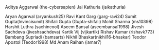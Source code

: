 Aditya Aggarwal (the-cybersapien)
Jai Kathuria (jaikathuria)

Aryan Agarwal (aryankush25)
Ravi Kant Garg (garg-ravi24)
Sumit Gupta(Invincisumit)
Shifali Gupta (Gupta-shifali)
Mohit Sharma (ms10398)
Harshit Luthra (sachincool)
Aseem Bansal (aseembansal1998)
Jivesh Sachdeva (jiveshsachdeva)
Kartik Vij (vijkartik)
Rishav Kumar (rishavk773)
Bambang Supriadi (bamsarts)
Nikhil Bhaskar(nikhil16-bhaskar)
Teodor Apostol (Teodor1998)
Md Anam Raihan (iamar7)